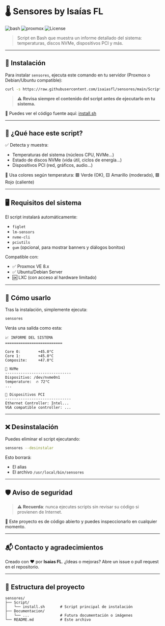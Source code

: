 # 🌡️ Sensores by Isaías FL

![bash](https://img.shields.io/badge/Made_with-Bash-1f425f.svg)
![proxmox](https://img.shields.io/badge/Compatible_with-Proxmox%208.x-success)
![License](https://img.shields.io/github/license/isaiasfl/sensores?color=informational)

> Script en Bash que muestra un informe detallado del sistema: temperaturas, discos NVMe, dispositivos PCI y más.

---

## 🚀 Instalación

Para instalar `sensores`, ejecuta este comando en tu servidor (Proxmox o Debian/Ubuntu compatible):

```bash
curl -s https://raw.githubusercontent.com/isaiasfl/sensores/main/Script/install.sh | bash
````

> ⚠️ **Revisa siempre el contenido del script antes de ejecutarlo en tu sistema.**

📄 Puedes ver el código fuente aquí: [install.sh](https://github.com/isaiasfl/sensores/blob/main/Script/install.sh)

---

## 🧠 ¿Qué hace este script?

✅ Detecta y muestra:

* Temperaturas del sistema (núcleos CPU, NVMe…)
* Estado de discos NVMe (vida útil, ciclos de energía…)
* Dispositivos PCI (red, gráficos, audio…)

🎨 Usa colores según temperatura:
🟩 Verde (OK), 🟨 Amarillo (moderado), 🟥 Rojo (caliente)

---

## 🖥️ Requisitos del sistema

El script instalará automáticamente:

* `figlet`
* `lm-sensors`
* `nvme-cli`
* `pciutils`
* `gum` (opcional, para mostrar banners y diálogos bonitos)

Compatible con:

* ✅ Proxmox VE 8.x
* ✅ Ubuntu/Debian Server
* 🆗 LXC (con acceso al hardware limitado)

---

## 🧪 Cómo usarlo

Tras la instalación, simplemente ejecuta:

```bash
sensores
```

Verás una salida como esta:

```
📈 INFORME DEL SISTEMA
==========================

Core 0:        +45.0°C
Core 1:        +45.0°C
Composite:     +47.0°C

💾 NVMe
------------------------------
Dispositivo: /dev/nvme0n1
temperature:  🔥 72°C
...

🧩 Dispositivos PCI
------------------------------
Ethernet Controller: Intel...
VGA compatible controller: ...

```

---

## ❌ Desinstalación

Puedes eliminar el script ejecutando:

```bash
sensores --desinstalar
```

Esto borrará:

* El alias
* El archivo `/usr/local/bin/sensores`

---

## 🛡️ Aviso de seguridad

> ⚠️ **Recuerda**: nunca ejecutes scripts sin revisar su código si provienen de Internet.

📄 Este proyecto es de código abierto y puedes inspeccionarlo en cualquier momento.

---

## 📬 Contacto y agradecimientos

Creado con ❤️ por **Isaias FL**.
¿Ideas o mejoras? Abre un issue o pull request en el repositorio.

---

## 📁 Estructura del proyecto

```
sensores/
├── Script/
│   └── install.sh       # Script principal de instalación
├── Documentacion/
│   └── ...              # Futura documentación o imágenes
└── README.md            # Este archivo
```






